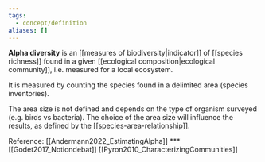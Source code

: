 ```yaml
---
tags:
  - concept/definition
aliases: []
---
```

**Alpha diversity** is an [[measures of biodiversity|indicator]] of [[species richness]] found in a given [[ecological composition|ecological community]], i.e. measured for a local ecosystem. 

It is measured by counting the species found in a delimited area (species inventories). 

The area size is not defined and depends on the type of organism surveyed (e.g. birds vs bacteria). The choice of the area size will influence the results, as defined by the [[species-area-relationship]].

Reference:
[[Andermann2022_EstimatingAlpha]] ***
[[Godet2017_Notiondebat]]
[[Pyron2010_CharacterizingCommunities]]